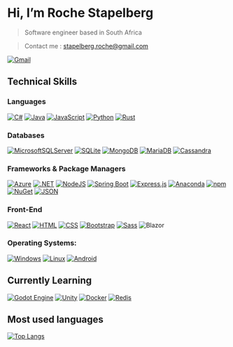 
<!---
RocheStapelberg/RocheStapelberg is a ✨ special ✨ repository because its `README.md` (this file) appears on your GitHub profile.
You can click the Preview link to take a look at your changes.
--->
# Hi, I’m Roche Stapelberg
> Software engineer based in South Africa
  
> Contact me : stapelberg.roche@gmail.com 

[![Gmail](https://img.shields.io/badge/Gmail-D14836?logo=gmail&logoColor=white)](mailto:stapelberg.roche@gmail.com) 

## Technical Skills

### Languages
[![C#](https://img.shields.io/badge/C%23-%23239120.svg?logo=csharp&logoColor=white)](#)
[![Java](https://img.shields.io/badge/Java-%23ED8B00.svg?logo=openjdk&logoColor=white)](#)
[![JavaScript](https://img.shields.io/badge/JavaScript-F7DF1E?logo=javascript&logoColor=000)](#)
[![Python](https://img.shields.io/badge/Python-3776AB?logo=python&logoColor=fff)](#)
[![Rust](https://img.shields.io/badge/Rust-%23000000.svg?e&logo=rust&logoColor=white)](#)

### Databases
[![MicrosoftSQLServer](https://img.shields.io/badge/Microsoft%20SQL%20Server-CC2927?logo=microsoft%20sql%20server&logoColor=white)](#)
[![SQLite](https://img.shields.io/badge/SQLite-%2307405e.svg?logo=sqlite&logoColor=white)](#)
[![MongoDB](https://img.shields.io/badge/MongoDB-%234ea94b.svg?logo=mongodb&logoColor=white)](#)
[![MariaDB](https://img.shields.io/badge/MariaDB-003545?logo=mariadb&logoColor=white)](#)
[![Cassandra](https://img.shields.io/badge/Cassandra-%231287B1.svg?logo=apache-cassandra&logoColor=white)](#)

### Frameworks & Package Managers
[![Azure](https://img.shields.io/badge/Azure-%230072C6.svg?logo=microsoftazure&logoColor=white)](#)
[![.NET](https://img.shields.io/badge/.NET-512BD4?logo=dotnet&logoColor=fff)](#)
[![NodeJS](https://img.shields.io/badge/Node.js-6DA55F?logo=node.js&logoColor=white)](#)
[![Spring Boot](https://img.shields.io/badge/Spring%20Boot-6DB33F?logo=springboot&logoColor=fff)](#)
[![Express.js](https://img.shields.io/badge/Express.js-%23404d59.svg?logo=express&logoColor=%2361DAFB)](#)
[![Anaconda](https://img.shields.io/badge/Anaconda-44A833?logo=anaconda&logoColor=fff)](#)
[![npm](https://img.shields.io/badge/npm-CB3837?logo=npm&logoColor=fff)](#)
[![NuGet](https://img.shields.io/badge/NuGet-004880?logo=nuget&logoColor=fff)](#)
[![JSON](https://img.shields.io/badge/JSON-000?logo=json&logoColor=fff)](#)

### Front-End
[![React](https://img.shields.io/badge/React-%2320232a.svg?logo=react&logoColor=%2361DAFB)](#)
[![HTML](https://img.shields.io/badge/HTML-%23E34F26.svg?logo=html5&logoColor=white)](#)
[![CSS](https://img.shields.io/badge/CSS-1572B6?logo=css3&logoColor=fff)](#)
[![Bootstrap](https://img.shields.io/badge/Bootstrap-7952B3?logo=bootstrap&logoColor=fff)](#)
[![Sass](https://img.shields.io/badge/Sass-C69?logo=sass&logoColor=fff)](#)
![Blazor](https://img.shields.io/badge/blazor-%235C2D91.svg?style=for-the-badge&logo=blazor&logoColor=white)


### Operating Systems:
[![Windows](https://img.shields.io/badge/Windows-0078D6?logo=windows&logoColor=white)](#)
[![Linux](https://img.shields.io/badge/Linux-FCC624?logo=linux&logoColor=black)](#)
[![Android](https://img.shields.io/badge/Android-3DDC84?logo=android&logoColor=white)](#)

## Currently Learning
[![Godot Engine](https://img.shields.io/badge/Godot-%23FFFFFF.svg?logo=godot-engine)](#)
[![Unity](https://img.shields.io/badge/Unity-%23000000.svg?logo=unity&logoColor=white)](#)
[![Docker](https://img.shields.io/badge/Docker-2496ED?logo=docker&logoColor=fff)](#)
[![Redis](https://img.shields.io/badge/Redis-%23DD0031.svg?logo=redis&logoColor=white)](#)

## Most used languages 
[![Top Langs](https://github-readme-stats.vercel.app/api/top-langs/?username=RocheStapelberg)](https://github.com/anuraghazra/github-readme-stats)
